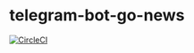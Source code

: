 # telegram-bot-go-news 

[![CircleCI](https://circleci.com/gh/illfate/telegram-bot-go-news.svg?style=svg)](https://circleci.com/gh/illfate/telegram-bot-go-news)
